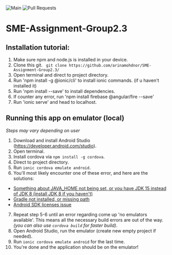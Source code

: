 
![Main](https://github.com/arinamohdnor/SME-Assignment-Group2.3/workflows/Main%20Branch/badge.svg)
![Pull Requests](https://github.com/arinamohdnor/SME-Assignment-Group2.3/workflows/Pull%20Requests/badge.svg)

# SME-Assignment-Group2.3

## Installation tutorial:

1. Make sure npm and node.js is installed in your device.
2. Clone this git. 
 ``` git clone https://github.com/arinamohdnor/SME-Assignment-Group2.3/```
3. Open terminal and direct to project directory.
4. Run 'npm install -g @ionic/cli' to install ionic commands. (if u haven't installed it) 
5. Run 'npm install --save' to install dependencies.
6. If counter any error, run 'npm install firebase @angular/fire --save'
7. Run 'ionic serve' and head to localhost.

## Running this app on emulator (local)

*Steps may vary depending on user*

1. Download and install Android Studio (https://developer.android.com/studio).
2. Open terminal.
3. Install cordova via ```npm install -g cordova```.
4. Direct to project directory.
5. Run ```ionic cordova emulate android```.
6. You'll most likely encounter one of these error, and here are the solutions:

- [Something about JAVA_HOME not being set, or you have JDK 15 instead of JDK 8 (install JDK 8 if you haven't)](https://stackoverflow.com/a/63152392)
- [Gradle not installed, or missing path](https://stackoverflow.com/a/43692039)
- [Android SDK licenses issue](https://stackoverflow.com/a/57554165)

7. Repeat step 5-6 until an error regarding come up 'no emulators available'. This means all the necessary build errors are out of the way. *(you can also use ```cordova build``` for faster build)*.
8. Open Android Studio, run the emulator (create new empty project if needed).
9. Run ```ionic cordova emulate android``` for the last time.
10. You're done and the application should be on the emulator!
